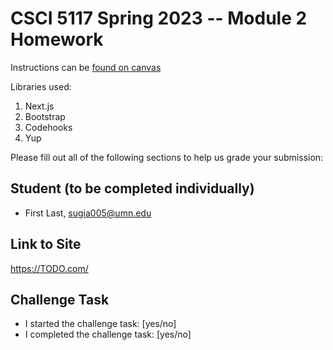 # CSCI 5117 Spring 2023 -- Module 2 Homework


Instructions can be [found on canvas](https://canvas.umn.edu/courses/355584/pages/homework-2)

Libraries used:
1. Next.js
2. Bootstrap
3. Codehooks
4. Yup

Please fill out all of the following sections to help us grade your submission:

## Student (to be completed individually)

* First Last, sugia005@umn.edu

## Link to Site

<https://TODO.com/>

## Challenge Task

* I started the challenge task: [yes/no]
* I completed the challenge task: [yes/no]

